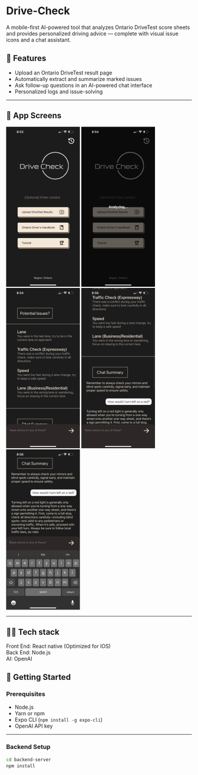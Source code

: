 # Drive-Check

A mobile-first AI-powered tool that analyzes Ontario DriveTest score sheets and provides personalized driving advice — complete with visual issue icons and a chat assistant.


## 📸 Features

- Upload an Ontario DriveTest result page
- Automatically extract and summarize marked issues
- Ask follow-up questions in an AI-powered chat interface
- Personalized logs and issue-solving

---
<h2>📱 App Screens</h2>

<img src="drive-check-ontario/screenshots/1.png" alt="Home Page" width="200"/> <img src="drive-check-ontario/screenshots/2.png" alt="Load Page" width="200"/> <img src="drive-check-ontario/screenshots/3.png" alt="Analyze1 Page" width="200"/> <img src="drive-check-ontario/screenshots/4.png" alt="Analyze2 Page" width="200"/> <img src="drive-check-ontario/screenshots/5.png" alt="Analyze3 Page" width="200"/>



---

## 🧑‍💻 Tech stack
Front End: React native (Optimized for IOS)  
Back End: Node.js  
AI: OpenAI  

## 🚀 Getting Started
### Prerequisites

- Node.js
- Yarn or npm
- Expo CLI (`npm install -g expo-cli`)
- OpenAI API key

---

### Backend Setup

```bash
cd backend-server
npm install
